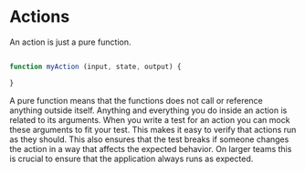 # Actions

An action is just a pure function.

```javascript

function myAction (input, state, output) {

}
```

A pure function means that the functions does not call or reference anything outside itself. Anything and everything you do inside an action is related to its arguments. When you write a test for an action you can mock these arguments to fit your test. This makes it easy to verify that actions run as they should. This also ensures that the test breaks if someone changes the action in a way that affects the expected behavior. On larger teams this is crucial to ensure that the application always runs as expected.
